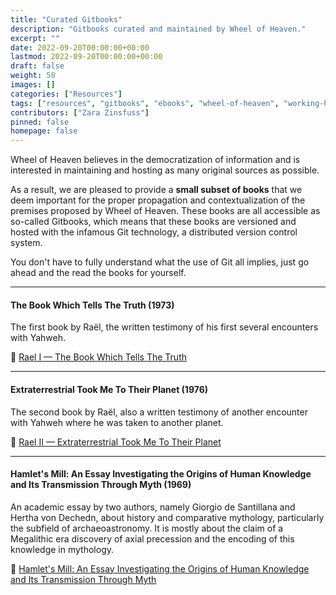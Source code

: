 ```yaml
---
title: "Curated Gitbooks"
description: "Gitbooks curated and maintained by Wheel of Heaven."
excerpt: ""
date: 2022-09-20T00:00:00+00:00
lastmod: 2022-09-20T00:00:00+00:00
draft: false
weight: 50
images: []
categories: ["Resources"]
tags: ["resources", "gitbooks", "ebooks", "wheel-of-heaven", "working-hypothesis", "ancient-aliens", "intelligent-design", "raelism"]
contributors: ["Zara Zinsfuss"]
pinned: false
homepage: false
---
```


Wheel of Heaven believes in the democratization of information and is interested in maintaining and hosting as many original sources as possible.

As a result, we are pleased to provide a **small subset of books** that we deem important for the proper propagation and contextualization of the premises proposed by Wheel of Heaven. These books are all accessible as so-called Gitbooks, which means that these books are versioned and hosted with the infamous Git technology, a distributed version control system.

You don't have to fully understand what the use of Git all implies, just go ahead and the read the books for yourself.

---

#### The Book Which Tells The Truth (1973)

The first book by Raël, the written testimony of his first several encounters with Yahweh.

📖 [Rael I — The Book Which Tells The Truth](https://wheelofheaven.github.io/rael-one-the-book-which-tells-the-truth/)

---

#### Extraterrestrial Took Me To Their Planet (1976)

The second book by Raël, also a written testimony of another encounter with Yahweh where he was taken to another planet.

📖  [Rael II — Extraterrestrial Took Me To Their Planet](https://wheelofheaven.github.io/rael-two-extraterrestrials-took-me-to-their-planet/)

--- 

#### Hamlet's Mill: An Essay Investigating the Origins of Human Knowledge and Its Transmission Through Myth (1969)

An academic essay by two authors, namely Giorgio de Santillana and Hertha von Dechedn, about history and comparative mythology, particularly the subfield of archaeoastronomy. It is mostly about the claim of a Megalithic era discovery of axial precession and the encoding of this knowledge in mythology. 

📖  [Hamlet's Mill: An Essay Investigating the Origins of Human Knowledge and Its Transmission Through Myth](https://wheelofheaven.github.io/de-santillana-von-dechend-hamlets-mill/)
